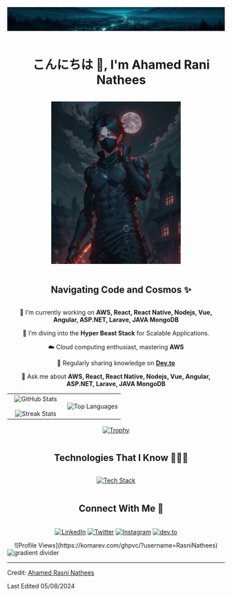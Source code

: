 <!--horizontal divider(gradiant)-->

<img id='banner' src="banner.jpeg" alt="gradient divider">
<br/>
<!--h1 without bottom border-->
<div id="user-content-toc">
  <ul align="center">
    <summary><h1 style="display: inline-block">こんにちは 👋, I'm Ahamed Rani Nathees</h1></summary>
  </ul>
</div>

<!--- anime character gif -->
<div align="center">
  <img src="avatar.jpeg" alt="anime character" width="300"/>
</div>

<!--h2 without bottom border-->
<div id="user-content-toc">
  <ul align="center">
    <summary><h2 style="display: inline-block">Navigating Code and Cosmos ✨</h2></summary>
  </ul>
</div>

<!--Intro start-->
<div align="center">
  <p> 🌟 I’m currently working on <strong>AWS, React, React Native, Nodejs, Vue, Angular, ASP.NET, Larave, JAVA MongoDB</strong></p>
  <p> 🌱 I’m diving into the <strong>Hyper Beast Stack</strong> for Scalable Applications.</p>
  <p> ☁️ Cloud computing enthusiast, mastering <strong>AWS</strong></p>
  <p> 📝 Regularly sharing knowledge on <a href="https://dev.to/rasni"><strong>Dev.to</strong></a></p>
  <p> 💬 Ask me about <strong>AWS, React, React Native, Nodejs, Vue, Angular, ASP.NET, Larave, JAVA MongoDB</strong></p>
  <!-- <p> 📫 Reach out at <strong>your-email@example.com</strong></p> -->
  <!-- <p> 🏠 Connect with me on Discord: <a href="https://discordapp.com/users/your-discord-id"><strong>YourDiscordUsername</strong></a></p> -->
</div>
<!--Intro end-->

<!--- stats & Trophy (start) -->
<p align="center">
  <!--- stats (start) -->
<table align="center">
<tr border="none">
<td width="50%" align="center">
  <img align="center" src="https://github-readme-stats.vercel.app/api?username=RasniNathees&theme=tokyonight&show_icons=true&count_private=true" alt="GitHub Stats"/>
  <br></br>
  <img title="🔥 Get streak stats for your profile at git.io/streak-stats" alt="Streak Stats" src="https://github-readme-streak-stats.herokuapp.com/?user=RasniNathees&theme=tokyonight&hide_border=false" /> 
</td>

<td width="50%" align="center">
  <img align="center" src="https://github-readme-stats.anuraghazra1.vercel.app/api/top-langs/?username=RasniNathees&theme=tokyonight&hide_border=false&no-bg=true&no-frame=true&langs_count=10" alt="Top Languages"/>
</td>
</tr>
</table>
<!--- stats (end) -->

<!--- trophy (start) -->
<div align="center">
  <a href="https://github.com/ryo-ma/github-profile-trophy" title="Go to Source">
    <img align="center" width="84%" src="https://github-profile-trophy.vercel.app/?username=RasniNathees&theme=tokyonight&row=1&column=7&margin-h=15&margin-w=5&no-bg=true" alt="Trophy" />
  </a>
</div>
<!--- trophy (end) -->
</p>

<!--h2 without bottom border-->
<div id="user-content-toc">
  <ul align="center">
    <summary><h2 style="display: inline-block">Technologies That I Know 👨🏻‍💻</h2></summary>
  </ul>
</div>
<!--tech stack icons-->
<p align="center">
  <a href="https://skillicons.dev">
    <img src="https://skillicons.dev/icons?i=git,aws,cpp,css,discord,docker,postgres,prisma,pug,dynamodb,express,figma,firebase,angular,redis,github,html,java,js,linux,md,materialui,nginx,mongodb,mysql,nextjs,nodejs,postman,py,react,redux,tailwind,ts,vscode,kubernetes,php,laravel,vue,pinia,c#&perline=14" alt="Tech Stack"/>
  </a>
</p>

<!-- Connect with me -->
<!--h2 without bottom border-->
<div id="user-content-toc">
  <ul align="center">
    <summary><h2 style="display: inline-block">Connect With Me 🤝</h2></summary>
  </ul>
</div>

<!--icons and links-->
<p align="center">
<a href="https://www.linkedin.com/in/rasninathees" target="blank"><img align="center" src="https://user-images.githubusercontent.com/88904952/234979284-68c11d7f-1acc-4f0c-ac78-044e1037d7b0.png" alt="LinkedIn" height="50" width="50"/></a>
<a href="https://x.com/rnathees" target="blank"><img align="center" src="https://user-images.githubusercontent.com/88904952/234980676-61bfb021-ecc8-48f7-88e6-34c1b06c4a58.png" alt="Twitter" height="50" width="50"/></a> 
<a href="https://www.instagram.com/rasninathees/" target="blank"><img align="center" src="https://user-images.githubusercontent.com/88904952/234981169-2dd1e58f-4b7e-468c-8213-034ba62156c3.png" alt="Instagram" height="50" width="50"/></a>
<a height="100px" href="https://dev.to/rasni" target="blank"><img align="center" src="https://media.dev.to/cdn-cgi/image/quality=100/https://dev-to-uploads.s3.amazonaws.com/uploads/logos/resized_logo_UQww2soKuUsjaOGNB38o.png" alt="dev.to" height="50" width="50"/></a>
<!-- <a href="https://discordapp.com/users/your-discord-id" target="blank"><img align="center" src="https://user-images.githubusercontent.com/88904952/234982627-019fd336-6248-453c-9b05-97c13fd1d207.png" alt="Discord" height="50" width="50"/></a> -->
</p>

<!--profile visit count-->
<div align="center">
![Profile Views](https://komarev.com/ghpvc/?username=RasniNathees)

</div>

<!--weather widget-->
<!-- <div align="center">
  <a href="https://weather.com" target="_blank">
    <img src="https://weatherwidget.io/w/" alt="Weather Widget" />
  </a>
</div> -->

<!--horizontal divider(gradiant)-->
<img src="https://user-images.githubusercontent.com/73097560/115834477-dbab4500-a447-11eb-908a-139a6edaec5c.gif" alt="gradient divider">

----------------------------------------------------------------------
Credit: [Ahamed Rasni Nathees](https://github.com/RasniNathees)

Last Edited 05/08/2024
